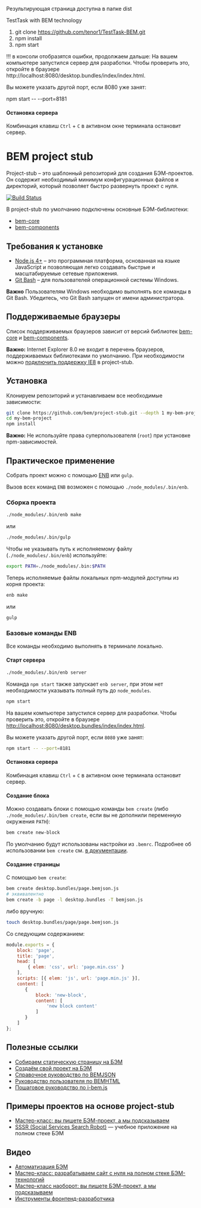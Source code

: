 Результирующая страница  доступна  в папке dist


TestTask with BEM technology

1. git clone https://github.com/tenor1/TestTask-BEM.git
2. npm install
3. npm start

!!! в консоли отобразятся ошибки, продолжаем дальше:
На вашем компьютере запустился сервер для разработки. Чтобы проверить это, откройте в браузере http://localhost:8080/desktop.bundles/index/index.html.

Вы можете указать другой порт, если 8080 уже занят:

npm start -- --port=8181

#### Остановка сервера

Комбинация клавиш `Ctrl` + `C` в активном окне терминала остановит сервер.



# BEM project stub

Project-stub – это шаблонный репозиторий для создания БЭМ-проектов. Он содержит необходимый минимум конфигурационных файлов и директорий, который позволяет быстро развернуть проект с нуля.

[![Build Status](https://travis-ci.org/bem/project-stub.svg?branch=master)](https://travis-ci.org/bem/project-stub)

В project-stub по умолчанию подключены основные БЭМ-библиотеки:

* [bem-core](https://ru.bem.info/libs/bem-core/)
* [bem-components](https://ru.bem.info/libs/bem-components/)

## Требования к установке

* [Node.js 4+](https://nodejs.org) – это программная платформа, основанная на языке JavaScript и позволяющая легко создавать быстрые и масштабируемые сетевые приложения.
* [Git Bash](https://git-for-windows.github.io/) – для пользователей операционной системы Windows.

**Важно** Пользователям Windows необходимо выполнять все команды в Git Bash. Убедитесь, что Git Bash запущен от имени администратора.

## Поддерживаемые браузеры

Список поддерживаемых браузеров зависит от версий библиотек [bem-core](https://ru.bem.info/libs/bem-core/current/#Поддерживаемые-браузеры) и [bem-components](https://ru.bem.info/libs/bem-components/current/#Поддерживаемые-браузеры).

**Важно:** Internet Explorer 8.0 не входит в перечень браузеров, поддерживаемых библиотеками по умолчанию. При необходимости можно [подключить поддержку IE8](https://ru.bem.info/libs/bem-components/current/#Поддержка-internet-explorer-8) в project-stub.

## Установка

Клонируем репозиторий и устанавливаем все необходимые зависимости:

```bash
git clone https://github.com/bem/project-stub.git --depth 1 my-bem-project
cd my-bem-project
npm install
```

**Важно:** Не используйте права суперпользователя (`root`) при установке npm-зависимостей.

## Практическое применение

Собрать проект можно с помощью [ENB](https://ru.bem.info/toolbox/enb/) или `gulp`.

Вызов всех команд `ENB` возможен с помощью `./node_modules/.bin/enb`.

### Сборка проекта

```bash
./node_modules/.bin/enb make
```
или
```bash
./node_modules/.bin/gulp
```

Чтобы не указывать путь к исполняемому файлу (`./node_modules/.bin/enb`) используйте:

```bash
export PATH=./node_modules/.bin:$PATH
```

Теперь исполняемые файлы локальных npm-модулей доступны из корня проекта:

```bash
enb make
```
или
```bash
gulp
```

### Базовые команды ENB

Все команды необходимо выполнять в терминале локально.

#### Старт сервера

```bash
./node_modules/.bin/enb server
```

Команда `npm start` также запускает `enb server`, при этом нет необходимости указывать полный путь до `node_modules`.

```bash
npm start
```

На вашем компьютере запустился сервер для разработки. Чтобы проверить это, откройте в браузере [http://localhost:8080/desktop.bundles/index/index.html](http://localhost:8080/desktop.bundles/index/index.html).

Вы можете указать другой порт, если `8080` уже занят:

```bash
npm start -- --port=8181
```

#### Остановка сервера

Комбинация клавиш `Ctrl` + `C` в активном окне терминала остановит сервер.

#### Создание блока

Можно создавать блоки с помощью команды `bem create` (либо `./node_modules/.bin/bem create`, если вы не дополнили переменную окружения `PATH`):

```bash
bem create new-block
```

По умолчанию будут использованы настройки из `.bemrc`. Подробнее об использовании `bem create` см. [в документации](https://github.com/bem-tools/bem-tools-create/blob/master/README.ru.md).

#### Создание страницы

С помощью `bem create`:

```bash
bem create desktop.bundles/page.bemjson.js
# эквивалентно
bem create -b page -l desktop.bundles -T bemjson.js
```

либо вручную:

```bash
touch desktop.bundles/page/page.bemjson.js
```

Со следующим содержанием:
```js
module.exports = {
    block: 'page',
    title: 'page',
    head: [
        { elem: 'css', url: 'page.min.css' }
    ],
    scripts: [{ elem: 'js', url: 'page.min.js' }],
    content: [
       {
           block: 'new-block',
           content: [
               'new block content'
           ]
       }
    ]
};
```
## Полезные ссылки

* [Собираем статическую страницу на БЭМ](https://ru.bem.info/platform/tutorials/quick-start-static/)
* [Создаём свой проект на БЭМ](https://ru.bem.info/platform/tutorials/start-with-project-stub/)
* [Справочное руководство по BEMJSON](https://ru.bem.info/platform/bemjson/)
* [Руководство пользователя по BEMHTML](https://ru.bem.info/platform/bem-xjst/)
* [Пошаговое руководство по i-bem.js](https://ru.bem.info/platform/tutorials/i-bem/)

## Примеры проектов на основе project-stub

* [Мастер-класс: вы пишете БЭМ-проект, а мы подсказываем](https://github.com/bem/do-it-yourself-workshop)
* [SSSR (Social Services Search Robot)](https://github.com/bem/sssr) — учебное приложение на полном стеке БЭМ

## Видео

* [Автоматизация БЭМ](https://www.youtube.com/watch?v=-un-YYgU6Pg)
* [Мастер-класс: разрабатываем сайт с нуля на полном стеке БЭМ-технологий](https://ru.bem.info/talks/bemup-minsk-2014/#Мастер-класс:-разрабатываем-сайт-с-нуля-на-полном-стеке-БЭМ-технологий-—-Жека-Константинов,-Дима-Белицкий-и-Слава-Аристов)
* [Мастер-класс наоборот: вы пишете БЭМ-проект, а мы подсказываем](https://ru.bem.info/talks/bemup-spb-2014/#Мастер-класс-наоборот:-вы-пишете-БЭМ-проект,-а-мы-подсказываем-—-Евгений-Константинов,-Дима-Белицкий,-Яндекс)
* [Инструменты фронтенд-разработчика](https://ru.bem.info/talks/bemup-moscow-2014/#Инструменты-фронтенд-разработчика-—-Владимир-Гриненко)
